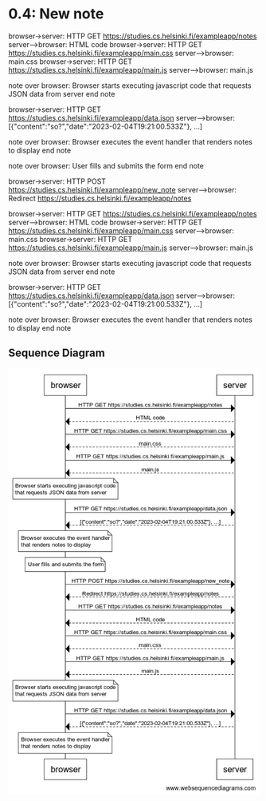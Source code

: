 # 0.4: New note



browser->server: HTTP GET https://studies.cs.helsinki.fi/exampleapp/notes
server-->browser: HTML code
browser->server: HTTP GET https://studies.cs.helsinki.fi/exampleapp/main.css
server-->browser: main.css
browser->server: HTTP GET https://studies.cs.helsinki.fi/exampleapp/main.js
server-->browser: main.js

note over browser:
Browser starts executing javascript code
that requests JSON data from server 
end note

browser->server: HTTP GET https://studies.cs.helsinki.fi/exampleapp/data.json
server-->browser: [{"content":"so?","date":"2023-02-04T19:21:00.533Z"}, ...]

note over browser:
Browser executes the event handler
that renders notes to display
end note

note over browser:
User fills and submits the form
end note

browser->server: HTTP POST https://studies.cs.helsinki.fi/exampleapp/new_note
server-->browser: Redirect https://studies.cs.helsinki.fi/exampleapp/notes

browser->server: HTTP GET https://studies.cs.helsinki.fi/exampleapp/notes
server-->browser: HTML code
browser->server: HTTP GET https://studies.cs.helsinki.fi/exampleapp/main.css
server-->browser: main.css
browser->server: HTTP GET https://studies.cs.helsinki.fi/exampleapp/main.js
server-->browser: main.js

note over browser:
Browser starts executing javascript code
that requests JSON data from server 
end note

browser->server: HTTP GET https://studies.cs.helsinki.fi/exampleapp/data.json
server-->browser: [{"content":"so?","date":"2023-02-04T19:21:00.533Z"}, ...]

note over browser:
Browser executes the event handler
that renders notes to display
end note



## Sequence Diagram




![0.4](0.4.png)

